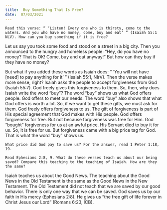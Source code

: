 ```yaml
---
title:  Buy Something That Is Free? 
date:  07/03/2021
---
```


`Read this verse: “ ‘Listen! Every one who is thirsty, come to the waters. And you who have no money, come, buy and eat’ ” (Isaiah 55:1 NLV). How can you buy something if it is free?`

Let us say you took some food and stood on a street in a big city. Then you announced to the hungry and homeless people: “Hey, do you have no money? That is OK! Come, buy and eat anyway!” But how can they buy if they have no money?

But what if you added these words as Isaiah does: “ ‘You will not have [need] to pay anything for it’ ” (Isaiah 55:1, NIrV). Then the verse makes more sense, right? Isaiah asks the people to accept forgiveness from God (Isaiah 55:7). God freely gives this forgiveness to them. So, then, why does Isaiah write the word “buy”? The word “buy” shows us what God offers people. God offers to meet our needs. The word “buy” also shows that what God offers is worth a lot. So, if we want to get these gifts, we must ask for them. God freely offers forgiveness to us. The gift of forgiveness is part of His special agreement that God makes with His people. God offers forgiveness for free. But not because forgiveness was free for Him. God “bought” forgiveness for us at an awful price. His Servant died to buy it for us. So, it is free for us. But forgiveness came with a big price tag for God. That is what the word “buy” shows us.

`What price did God pay to save us? For the answer, read 1 Peter 1:18, 19.`

`Read Ephesians 2:8, 9. What do these verses teach us about our being saved? Compare this teaching to the teaching of Isaiah. How are they the same?`

Isaiah teaches us about the Good News. The teaching about the Good News in the Old Testament is the same as the Good News in the New Testament. The Old Testament did not teach that we are saved by our good behavior. There is only one way that we can be saved. God saves us by our faith in His mercy (Ephesians 2:8). He gives us “the free gift of life forever in Christ Jesus our Lord” (Romans 6:23, ICB).